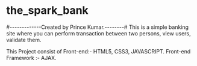 # the_spark_bank

#-------------Created by Prince Kumar.--------#
This is a simple banking site where you can perform transaction between two persons, view users, validate  them.

This Project consist of
Front-end:- HTML5, CSS3, JAVASCRIPT.
Front-end Framework :- AJAX.
